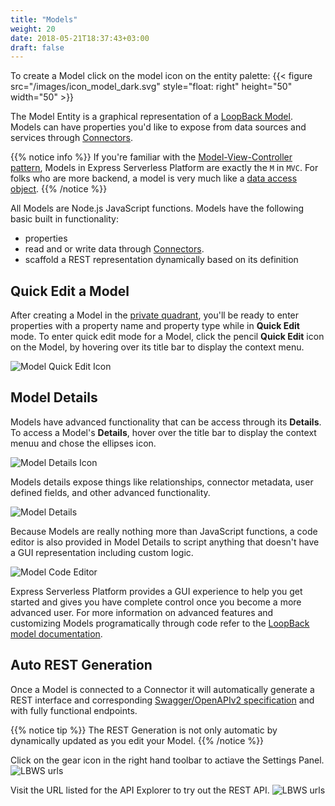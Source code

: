 ```yaml
---
title: "Models"
weight: 20
date: 2018-05-21T18:37:43+03:00
draft: false
---
```


To create a Model click on the model icon on the entity palette: {{< figure src="/images/icon_model_dark.svg" style="float: right" height="50" width="50" >}}

The Model Entity is a graphical representation of a [LoopBack Model](https://loopback.io/doc/en/lb3/Defining-models.html).  Models can have properties you'd like to expose from data sources and services through [Connectors](/user-guide/entity-palette-connectors).

{{% notice info %}}
If you're familiar with the [Model-View-Controller pattern](https://en.wikipedia.org/wiki/Model%E2%80%93view%E2%80%93controller), Models in Express Serverless Platform are exactly the `M` in `MVC`. For folks who are more backend, a model is very much like a [data access object](https://en.wikipedia.org/wiki/Data_access_object).
{{% /notice %}}

All Models are Node.js JavaScript functions. Models have the following basic built in functionality:

* properties
* read and or write data through [Connectors](/user-guide/connectors).
* scaffold a REST representation dynamically based on its definition

## Quick Edit a Model
After creating a Model in the [private quadrant](/user-guide/canvas/#private), you'll be ready to enter properties with a property name and property type while in **Quick Edit** mode.
To enter quick edit mode for a Model, click the pencil **Quick Edit** icon on the Model, by hovering over its title bar to display the context menu.

![Model Quick Edit Icon](/images/model_qedit_icon.png)

## Model Details
Models have advanced functionality that can be access through its **Details**.  To access a Model's **Details**, hover over the title bar to display the context menuu and chose the ellipses icon.

![Model Details Icon](/images/model_details_icon.png)

Models details expose things like relationships, connector metadata, user defined fields, and other advanced functionality.

![Model Details](/images/model_details.png)

Because Models are really nothing more than JavaScript functions, a code editor is also provided in Model Details to script anything that doesn't have a GUI representation including custom logic.

![Model Code Editor](/images/model_code_editor.png)

Express Serverless Platform provides a GUI experience to help you get started and gives you have complete control once you become a more advanced user. For more information on advanced features and customizing Models programatically through code refer to the [LoopBack model documentation](https://loopback.io/doc/en/lb3/Defining-models.html).

## Auto REST Generation
Once a Model is connected to a Connector it will automatically generate a REST interface and corresponding [Swagger/OpenAPIv2 specification](https://github.com/OAI/OpenAPI-Specification) and with fully functional endpoints.

{{% notice tip %}}
The REST Generation is not only automatic by dynamically updated as you edit your Model.
{{% /notice %}}

Click on the gear icon in the right hand toolbar to actiave the Settings Panel.
![LBWS urls](/images/settings_lbws_url.png)

Visit the URL listed for the API Explorer to try out the REST API.
![LBWS urls](/images/swagger_lbws.png)
